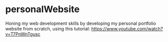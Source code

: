 # personalWebsite
Honing my web development skills by developing my personal portfolio website from scratch, using this tutorial: https://www.youtube.com/watch?v=T7PnWnTgusc 
